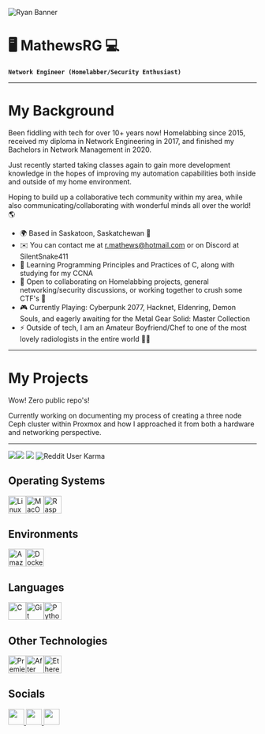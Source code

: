 ![Ryan Banner](https://github.com/MathewsRG/MathewsRG/assets/114117999/b3a90468-b58c-497c-bf89-f76b0e755901)

# 🖥 MathewsRG 💻

**`Network Engineer (Homelabber/Security Enthusiast)`**

-------------------------------------------------

# My Background
Been fiddling with tech for over 10+ years now! Homelabbing since 2015, received my diploma in Network Engineering in 2017, and finished my Bachelors in Network Management in 2020.

Just recently started taking classes again to gain more development knowledge in the hopes of improving my automation capabilities both inside and outside of my home environment. 

Hoping to build up a collaborative tech community within my area, while also communicating/collaborating with wonderful minds all over the world! 🌎

* 🌍  Based in Saskatoon, Saskatchewan 🍁
* ✉️  You can contact me at [r.mathews@hotmail.com](mailto:r.mathews@hotmail.com) or on Discord at SilentSnake411
* 🧠  Learning Programming Principles and Practices of C, along with studying for my CCNA
* 🤝  Open to collaborating on Homelabbing projects, general networking/security discussions, or working together to crush some CTF's 🚩
* 🎮  Currently Playing: Cyberpunk 2077, Hacknet, Eldenring, Demon Souls, and eagerly awaiting for the Metal Gear Solid: Master Collection
* ⚡  Outside of tech, I am an Amateur Boyfriend/Chef to one of the most lovely radiologists in the entire world 👩‍⚕️

-------------------------------------------------

# My Projects
Wow! Zero public repo's!

Currently working on documenting my process of creating a three node Ceph cluster within Proxmox and how I approached it from both a hardware and networking perspective.

-------------------------------------------------

<a href="https://www.github.com/mathewsRG" target="_blank" rel="noreferrer"><img
src="https://img.shields.io/github/followers/mathewsRG?logo=github&style=for-the-badge&color=14b8a6&labelColor=134e4a" /></a><a href="https://www.x.com/RyanGMathews" target="_blank" rel="noreferrer"><img
src="https://img.shields.io/twitter/follow/RyanGMathews?logo=twitter&style=for-the-badge&color=14b8a6&labelColor=134e4a"
/></a>
![](https://dcbadge.vercel.app/api/shield/275145530542260226)
<img alt="Reddit User Karma" src="https://img.shields.io/reddit/user-karma/combined/HomelabHobbyistSK">
## Operating Systems

<p align="left">
<a href="https://www.linux.org" target="_blank" rel="noreferrer"><img src="https://raw.githubusercontent.com/danielcranney/readme-generator/main/public/icons/skills/linux-colored.svg" width="36" height="36" alt="Linux" /></a><a href="https://apple.com" target="_blank" rel="noreferrer"><img src="https://raw.githubusercontent.com/danielcranney/readme-generator/main/public/icons/skills/macos-colored.svg" width="36" height="36" alt="MacOS" /></a><a href="https://www.raspberrypi.org/" target="_blank" rel="noreferrer"><img src="https://raw.githubusercontent.com/danielcranney/readme-generator/main/public/icons/skills/raspberrypi-colored.svg" width="36" height="36" alt="Raspberry Pi" /></a>

## Environments
<a href="https://aws.amazon.com" target="_blank" rel="noreferrer"><img src="https://raw.githubusercontent.com/danielcranney/readme-generator/main/public/icons/skills/aws-colored.svg" width="36" height="36" alt="Amazon Web Services" /></a><a href="https://www.docker.com/" target="_blank" rel="noreferrer"><img src="https://raw.githubusercontent.com/danielcranney/readme-generator/main/public/icons/skills/docker-colored.svg" width="36" height="36" alt="Docker" /></a>

## Languages
<a href="https://docs.microsoft.com/en-us/cpp/?view=msvc-170" target="_blank" rel="noreferrer"><img src="https://raw.githubusercontent.com/danielcranney/readme-generator/main/public/icons/skills/c-colored.svg" width="36" height="36" alt="C" /></a><a href="https://git-scm.com/" target="_blank" rel="noreferrer"><img src="https://raw.githubusercontent.com/danielcranney/readme-generator/main/public/icons/skills/git-colored.svg" width="36" height="36" alt="Git" /></a><a href="https://www.python.org/" target="_blank" rel="noreferrer"><img src="https://raw.githubusercontent.com/danielcranney/readme-generator/main/public/icons/skills/python-colored.svg" width="36" height="36" alt="Python" /></a>

## Other Technologies
<a href="https://www.adobe.com/uk/products/premiere.html" target="_blank" rel="noreferrer"><img src="https://raw.githubusercontent.com/danielcranney/readme-generator/main/public/icons/skills/premierepro-colored.svg" width="36" height="36" alt="Premiere Pro" /></a><a href="https://www.adobe.com/uk/products/aftereffects.html" target="_blank" rel="noreferrer"><img src="https://raw.githubusercontent.com/danielcranney/readme-generator/main/public/icons/skills/aftereffects-colored.svg" width="36" height="36" alt="After Effects" /></a><a href="https://ethereum.org/en/" target="_blank" rel="noreferrer"><img src="https://raw.githubusercontent.com/danielcranney/readme-generator/main/public/icons/skills/ethereum-colored.svg" width="36" height="36" alt="Ethereum" /></a>
</p>

## Socials

<p align="left"> <a href="https://discord.com/users/silentsnake411" target="_blank" rel="noreferrer">  </a> <a href="https://www.github.com/mathewsRG" target="_blank" rel="noreferrer"> <picture> <source media="(prefers-color-scheme: dark)" srcset="https://raw.githubusercontent.com/danielcranney/readme-generator/main/public/icons/socials/github-dark.svg" /> <source media="(prefers-color-scheme: light)" srcset="https://raw.githubusercontent.com/danielcranney/readme-generator/main/public/icons/socials/github.svg" /> <img src="https://raw.githubusercontent.com/danielcranney/readme-generator/main/public/icons/socials/github.svg" width="32" height="32" /> </picture> </a> <a href="https://www.linkedin.com/in/ryan-mathews/" target="_blank" rel="noreferrer"> <picture> <source media="(prefers-color-scheme: dark)" srcset="https://raw.githubusercontent.com/danielcranney/readme-generator/main/public/icons/socials/linkedin-dark.svg" /> <source media="(prefers-color-scheme: light)" srcset="https://raw.githubusercontent.com/danielcranney/readme-generator/main/public/icons/socials/linkedin.svg" /> <img src="https://raw.githubusercontent.com/danielcranney/readme-generator/main/public/icons/socials/linkedin.svg" width="32" height="32" /> </picture> </a> <a href="https://www.x.com/RyanGMathews" target="_blank" rel="noreferrer"> <picture> <source media="(prefers-color-scheme: dark)" srcset="https://raw.githubusercontent.com/danielcranney/readme-generator/main/public/icons/socials/twitter-dark.svg" /> <source media="(prefers-color-scheme: light)" srcset="https://raw.githubusercontent.com/danielcranney/readme-generator/main/public/icons/socials/twitter.svg" /> <img src="https://raw.githubusercontent.com/danielcranney/readme-generator/main/public/icons/socials/twitter.svg" width="32" height="32" /> </picture> </a></p>
